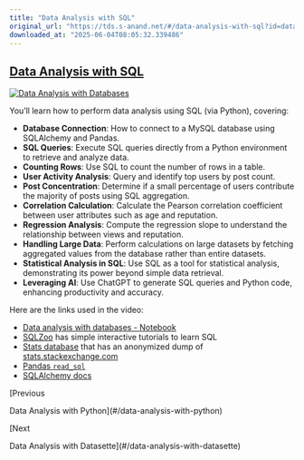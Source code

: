 ```yaml
---
title: "Data Analysis with SQL"
original_url: "https://tds.s-anand.net/#/data-analysis-with-sql?id=data-analysis-with-sql"
downloaded_at: "2025-06-04T08:05:32.339486"
---
```

[Data Analysis with SQL](#/data-analysis-with-sql?id=data-analysis-with-sql)
----------------------------------------------------------------------------

[![Data Analysis with Databases](https://i.ytimg.com/vi_webp/Xn3QkYrThbI/sddefault.webp)](https://youtu.be/Xn3QkYrThbI)

You’ll learn how to perform data analysis using SQL (via Python), covering:

* **Database Connection**: How to connect to a MySQL database using SQLAlchemy and Pandas.
* **SQL Queries**: Execute SQL queries directly from a Python environment to retrieve and analyze data.
* **Counting Rows**: Use SQL to count the number of rows in a table.
* **User Activity Analysis**: Query and identify top users by post count.
* **Post Concentration**: Determine if a small percentage of users contribute the majority of posts using SQL aggregation.
* **Correlation Calculation**: Calculate the Pearson correlation coefficient between user attributes such as age and reputation.
* **Regression Analysis**: Compute the regression slope to understand the relationship between views and reputation.
* **Handling Large Data**: Perform calculations on large datasets by fetching aggregated values from the database rather than entire datasets.
* **Statistical Analysis in SQL**: Use SQL as a tool for statistical analysis, demonstrating its power beyond simple data retrieval.
* **Leveraging AI**: Use ChatGPT to generate SQL queries and Python code, enhancing productivity and accuracy.

Here are the links used in the video:

* [Data analysis with databases - Notebook](https://colab.research.google.com/drive/1j_5AsWdf0SwVHVgfbEAcg7vYguKUN41o)
* [SQLZoo](https://www.sqlzoo.net/wiki/SQL_Tutorial) has simple interactive tutorials to learn SQL
* [Stats database](https://relational-data.org/dataset/Stats) that has an anonymized dump of [stats.stackexchange.com](https://stats.stackexchange.com/)
* [Pandas `read_sql`](https://pandas.pydata.org/docs/reference/api/pandas.read_sql.html)
* [SQLAlchemy docs](https://docs.sqlalchemy.org/)

[Previous

Data Analysis with Python](#/data-analysis-with-python)

[Next

Data Analysis with Datasette](#/data-analysis-with-datasette)